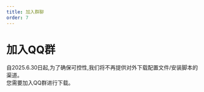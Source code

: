 ```yaml
---
title: 加入群聊
order: 7
---
```

# 加入QQ群

自2025.6.30日起,为了确保可控性,我们将不再提供对外下载配置文件/安装脚本的渠道。\
您需要加入QQ群进行下载。

<Links
  :items="[
    {
      name: '加入QQ群', 
      link: 'https://qm.qq.com/q/8B0cCYu0rm',
      icon: 'material-symbols:download-rounded'
    }
  ]"
/>
